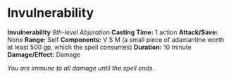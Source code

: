 # Invulnerability

**Invulnerability**
_9th-level Abjuration_
**Casting Time:** 1 action
**Attack/Save:** None
**Range:** Self
**Components:** V S M (a small piece of adamantine worth at least 500 gp, which the spell consumes)
**Duration:** 10 minute
**Damage/Effect:** Damage

*You are immune to all damage until the spell ends.*